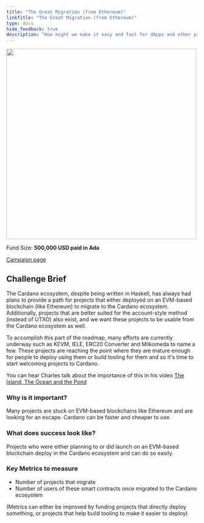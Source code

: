 ```yaml
---
title: "The Great Migration (from Ethereum)"
linkTitle: "The Great Migration (from Ethereum)"
type: docs
hide_feedback: true
description: "How might we make it easy and fast for dApps and other projects to expand or completely move from Ethereum to Cardano?"
---
```

<img src="https://cardano.ideascale.com/community-library/accounts/93/936143/Public/02-The-Great-Migration-from-Ethereum-d703ec.png" style="width:500px;height500px">

Fund Size: **500,000 USD paid in Ada**

[Campaign page](https://cardano.ideascale.com/c/campaigns/26593/about)

## Challenge Brief

The Cardano ecosystem, despite being written in Haskell, has always had plans to provide a path for projects that either deployed on an EVM-based blockchain (like Ethereum) to migrate to the Cardano ecosystem. Additionally, projects that are better suited for the account-style method (instead of UTXO) also exist, and we want these projects to be usable from the Cardano ecosystem as well.

To accomplish this part of the roadmap, many efforts are currently underway such as KEVM, IELE, ERC20 Converter and Milkomeda to name a few. These projects are reaching the point where they are mature enough for people to deploy using them or build tooling for them and so it's time to start welcoming projects to Cardano.

You can hear Charles talk about the importance of this in his video [The Island, The Ocean and the Pond](https://www.youtube.com/watch?v=k8a6tX53YPs)

### Why is it important?

Many projects are stuck on EVM-based blockchains like Ethereum and are looking for an escape. Cardano can be faster and cheaper to use.

### What does success look like?

Projects who were either planning to or did launch on an EVM-based blockchain deploy in the Cardano ecosystem and can do so easily.

### Key Metrics to measure

- Number of projects that migrate
- Number of users of these smart contracts once migrated to the Cardano ecosystem

(Metrics can either be improved by funding projects that directly deploy something, or projects that help build tooling to make it easier to deploy)